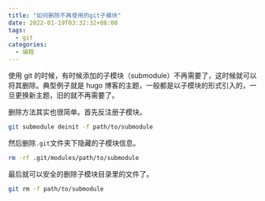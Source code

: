 ```yaml
---
title: "如何删除不再使用的git子模块"
date: 2022-01-19T03:32:32+08:00
tags:
  - git
categories:
  - 编程
---
```


使用 git 的时候，有时候添加的子模块（submodule）不再需要了，这时候就可以将其删除。典型例子就是 hugo 博客的主题，一般都是以子模块的形式引入的，一旦更换新主题，旧的就不再需要了。

删除方法其实也很简单。首先反注册子模块。

```sh
git submodule deinit -f path/to/submodule
```

然后删除`.git`文件夹下隐藏的子模块信息。

```sh
rm -rf .git/modules/path/to/submodule
```

最后就可以安全的删除子模块目录里的文件了。

```sh
git rm -f path/to/submodule
```
